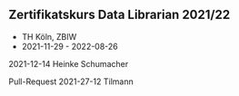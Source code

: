 ## Zertifikatskurs Data Librarian 2021/22


- TH Köln, ZBIW
- 2021-11-29 - 2022-08-26

2021-12-14 Heinke Schumacher

Pull-Request
2021-27-12 Tilmann
